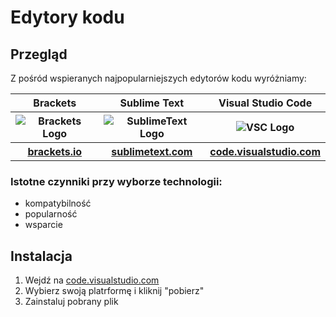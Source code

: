 # Edytory kodu
## Przegląd
Z pośród wspieranych najpopularniejszych edytorów kodu wyróżniamy:

<table>
  <tr>
    <th>Brackets</th>
    <th>Sublime Text</th>
    <th>Visual Studio Code</th>
  </tr>
  <tr>
    <th><img src="./images/code_editor_brackets.svg" alt="Brackets Logo"></th>
    <th><img src="./images/code_editor_sublime_text.svg" alt="SublimeText Logo"></th>
    <th><img src="./images/code_editor_vsc.svg" alt="VSC Logo"></th>
  </tr>
  <tr>
    <th><a href="https://brackets.io/" target="_blank">brackets.io</th>
    <th><a href="https://www.sublimetext.com/" target="_blank">sublimetext.com</th>
    <th><a href="https://code.visualstudio.com/" target="_blank">code.visualstudio.com</th>
  </tr>
</table>

### Istotne czynniki przy wyborze technologii:

- kompatybilność
- popularność 
- wsparcie

## Instalacja

1. Wejdź na [code.visualstudio.com](https://code.visualstudio.com/)
2. Wybierz swoją platrformę i kliknij "pobierz"
3. Zainstaluj pobrany plik
